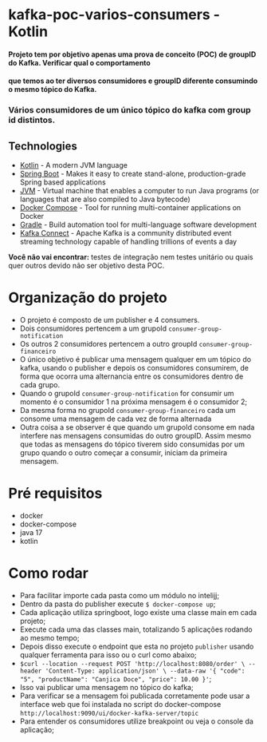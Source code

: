 # kafka-poc-varios-consumers - Kotlin

#### Projeto tem por objetivo apenas uma prova de conceito (POC) de groupID do Kafka. Verificar qual o comportamento 
#### que temos ao ter diversos consumidores e groupID diferente consumindo o mesmo tópico do Kafka.

### Vários consumidores de um único tópico do kafka com group id distintos.

## Technologies

- [Kotlin] - A modern JVM language
- [Spring Boot] - Makes it easy to create stand-alone, production-grade Spring based applications
- [JVM] - Virtual machine that enables a computer to run Java programs (or languages that are also compiled to Java
  bytecode)
- [Docker Compose] - Tool for running multi-container applications on Docker
- [Gradle] - Build automation tool for multi-language software development
- [Kafka Connect] - Apache Kafka is a community distributed event streaming technology capable of handling trillions of events a day

**Você não vai encontrar:** testes de integração nem testes unitário ou quais quer outros devido não ser
objetivo desta POC.

# Organização do projeto
- O projeto é composto de um publisher e 4 consumers.
- Dois consumidores pertencem a um grupoId `consumer-group-notification`
- Os outros 2 consumidores pertencem a outro groupId `consumer-group-financeiro`
- O único objetivo é publicar uma mensagem qualquer em um tópico do kafka, usando o publisher
e depois os consumidores consumirem, de forma que ocorra uma alternancia entre os consumidores 
dentro de cada grupo.
- Quando o grupoId `consumer-group-notification` for consumir um momento é o consumidor 1 na próxima mensagem 
é o consumidor 2;
- Da mesma forma no grupoId `consumer-group-financeiro` cada um consome uma mensagem de cada vez de forma alternada 
- Outra coisa a se observer é que quando um grupoId consome em nada interfere nas mensagens consumidas
do outro groupID. Assim mesmo que todas as mensagens do tópico tiverem sido consumidas por um grupo
quando o outro começar a consumir, iniciam da primeira mensagem.

# Pré requisitos
- docker
- docker-compose
- java 17
- kotlin

# Como rodar
- Para facilitar importe cada pasta como um módulo no intelijj;
- Dentro da pasta do publisher execute `$ docker-compose up`;
- Cada aplicação utiliza springboot, logo existe uma classe main em cada projeto;
- Execute cada uma das classes main, totalizando 5 aplicações rodando ao mesmo tempo;
- Depois disso execute o endpoint que esta no projeto `publisher` usando qualquer ferramenta para isso ou o curl como
abaixo;
- `$curl --location --request POST 'http://localhost:8080/order' \
  --header 'Content-Type: application/json' \
  --data-raw '{
  "code": "5",
  "productName": "Canjica Doce",
  "price": 10.00
  }'`;
- Isso vai publicar uma mensagem no tópico do kafka;
- Para verificar se a mensagem foi publicada corretamente pode usar a interface web que foi instalada
no script do docker-compose `http://localhost:9090/ui/docker-kafka-server/topic`
- Para entender os consumidores utilize breakpoint ou veja o console da aplicação;

[Kotlin]: <https://kotlinlang.org>

[Spring boot]: <https://spring.io/projects/spring-boot>

[Gradle]: <https://gradle.org>

[Docker Compose]: <https://github.com/docker/compose>

[JVM]: <https://docs.oracle.com/javase/specs/jvms/se15/html>

[Docker]: <https://www.docker.com>

[Kafka Connect]: <https://docs.confluent.io/platform/current/connect/index.html>